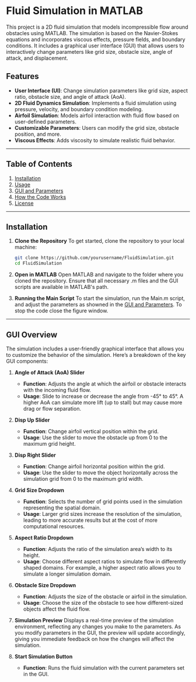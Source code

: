 # Fluid Simulation in MATLAB

This project is a 2D fluid simulation that models incompressible flow around obstacles using MATLAB. The simulation is based on the Navier-Stokes equations and incorporates viscous effects, pressure fields, and boundary conditions. It includes a graphical user interface (GUI) that allows users to interactively change parameters like grid size, obstacle size, angle of attack, and displacement.

## Features
- **User Interface (UI)**: Change simulation parameters like grid size, aspect ratio, obstacle size, and angle of attack (AoA).
- **2D Fluid Dynamics Simulation**: Implements a fluid simulation using pressure, velocity, and boundary condition modeling.
- **Airfoil Simulation**: Models airfoil interaction with fluid flow based on user-defined parameters.
- **Customizable Parameters**: Users can modify the grid size, obstacle position, and more.
- **Viscous Effects**: Adds viscosity to simulate realistic fluid behavior.

---

## Table of Contents
1. [Installation](#installation)
2. [Usage](#usage)
4. [GUI and Parameters](#gui-and-parameters)
6. [How the Code Works](#how-the-code-works)
7. [License](#license)

---

## Installation

1. **Clone the Repository**
   To get started, clone the repository to your local machine:
   ```bash
   git clone https://github.com/yourusername/FluidSimulation.git
   cd FluidSimulation

2. **Open in MATLAB**
   Open MATLAB and navigate to the folder where you cloned the repository.
   Ensure that all necessary .m files and the GUI scripts are available in MATLAB's path.

3. **Running the Main Script**
   To start the simulation, run the Main.m script, and adjust the parameters as showned in the [GUI and Parameters](#gui-and-parameters). To stop the code close the figure window.

---

   ## GUI Overview

The simulation includes a user-friendly graphical interface that allows you to customize the behavior of the simulation. Here’s a breakdown of the key GUI components:

1. **Angle of Attack (AoA) Slider**
   - **Function**: Adjusts the angle at which the airfoil or obstacle interacts with the incoming fluid flow.
   - **Usage**: Slide to increase or decrease the angle from -45° to 45°. A higher AoA can simulate more lift (up to stall) but may cause more drag or flow separation.

2. **Disp Up Slider**
   - **Function**: Change airfoil vertical position within the grid.
   - **Usage**: Use the slider to move the obstacle up from 0 to the maximum grid height.

3. **Disp Right Slider**
   - **Function**: Change airfoil horizontal position within the grid.
   - **Usage**: Use the slider to move the object horizontally across the simulation grid from 0 to the maximum grid width. 

4. **Grid Size Dropdown**
   - **Function**: Selects the number of grid points used in the simulation representing the spatial domain.
   - **Usage**: Larger grid sizes increase the resolution of the simulation, leading to more accurate results but at the cost of more computational resources.

5. **Aspect Ratio Dropdown**
   - **Function**: Adjusts the ratio of the simulation area’s width to its height.
   - **Usage**: Choose different aspect ratios to simulate flow in differently shaped domains. For example, a higher aspect ratio allows you to simulate a longer simulation domain.

6. **Obstacle Size Dropdown**
   - **Function**: Adjusts the size of the obstacle or airfoil in the simulation.
   - **Usage**: Choose the size of the obstacle to see how different-sized objects affect the fluid flow.

7. **Simulation Preview**
   Displays a real-time preview of the simulation environment, reflecting any changes you make to the parameters. As you modify parameters in the GUI, the preview will update accordingly, giving you immediate feedback     on how the changes will affect the simulation.

8. **Start Simulation Button**
   - **Function**: Runs the fluid simulation with the current parameters set in the GUI.

